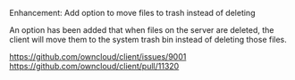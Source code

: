 Enhancement: Add option to move files to trash instead of deleting

An option has been added that when files on the server are deleted,
the client will move them to the system trash bin instead of deleting
those files.

https://github.com/owncloud/client/issues/9001
https://github.com/owncloud/client/pull/11320
